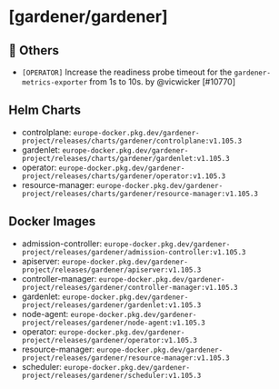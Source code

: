 # [gardener/gardener]

## 🏃 Others

- `[OPERATOR]` Increase the readiness probe timeout for the `gardener-metrics-exporter` from 1s to 10s. by @vicwicker [#10770]

## Helm Charts
- controlplane: `europe-docker.pkg.dev/gardener-project/releases/charts/gardener/controlplane:v1.105.3`
- gardenlet: `europe-docker.pkg.dev/gardener-project/releases/charts/gardener/gardenlet:v1.105.3`
- operator: `europe-docker.pkg.dev/gardener-project/releases/charts/gardener/operator:v1.105.3`
- resource-manager: `europe-docker.pkg.dev/gardener-project/releases/charts/gardener/resource-manager:v1.105.3`
## Docker Images
- admission-controller: `europe-docker.pkg.dev/gardener-project/releases/gardener/admission-controller:v1.105.3`
- apiserver: `europe-docker.pkg.dev/gardener-project/releases/gardener/apiserver:v1.105.3`
- controller-manager: `europe-docker.pkg.dev/gardener-project/releases/gardener/controller-manager:v1.105.3`
- gardenlet: `europe-docker.pkg.dev/gardener-project/releases/gardener/gardenlet:v1.105.3`
- node-agent: `europe-docker.pkg.dev/gardener-project/releases/gardener/node-agent:v1.105.3`
- operator: `europe-docker.pkg.dev/gardener-project/releases/gardener/operator:v1.105.3`
- resource-manager: `europe-docker.pkg.dev/gardener-project/releases/gardener/resource-manager:v1.105.3`
- scheduler: `europe-docker.pkg.dev/gardener-project/releases/gardener/scheduler:v1.105.3`
